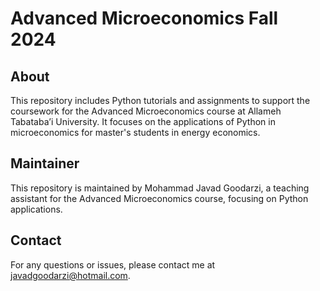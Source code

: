 # Advanced Microeconomics Fall 2024

## About
This repository includes Python tutorials and assignments to support the coursework for the Advanced Microeconomics course at Allameh Tabataba’i University. It focuses on the applications of Python in microeconomics for master's students in energy economics.

## Maintainer
This repository is maintained by Mohammad Javad Goodarzi, a teaching assistant for the Advanced Microeconomics course, focusing on Python applications.

## Contact
For any questions or issues, please contact me at javadgoodarzi@hotmail.com.
